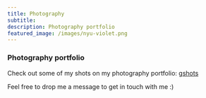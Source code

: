 ```yaml
---
title: Photography
subtitle: 
description: Photography portfolio
featured_image: /images/nyu-violet.png
---
```


### Photography portfolio 

Check out some of my shots on my photography portfolio: [gshots](https://gandalf1819.github.io/photography)

Feel free to drop me a message to get in touch with me :)